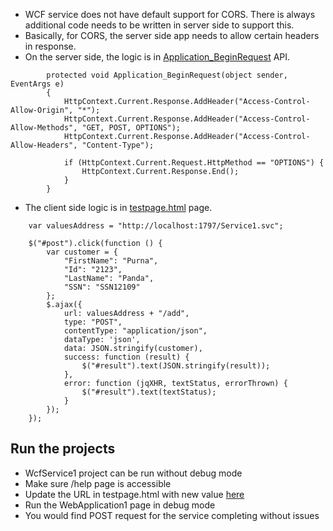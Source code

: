 - WCF service does not have default support for CORS. There is always additional code needs to be written in server side to support this.
- Basically, for CORS, the server side app needs to allow certain headers in response.
- On the server side, the logic is in [Application_BeginRequest](https://github.com/PurnaChandraPanda/CORSinWCFRest/blob/master/src/server/WcfService1/Global.asax.cs#L23) API.

```
        protected void Application_BeginRequest(object sender, EventArgs e)
        {
            HttpContext.Current.Response.AddHeader("Access-Control-Allow-Origin", "*");
            HttpContext.Current.Response.AddHeader("Access-Control-Allow-Methods", "GET, POST, OPTIONS");
            HttpContext.Current.Response.AddHeader("Access-Control-Allow-Headers", "Content-Type");

            if (HttpContext.Current.Request.HttpMethod == "OPTIONS") {
                HttpContext.Current.Response.End();
            }
        }
```

- The client side logic is in [testpage.html](https://github.com/PurnaChandraPanda/CORSinWCFRest/blob/master/src/client/WebApplication1/wwwroot/testpage.html#L18) page.

```
    var valuesAddress = "http://localhost:1797/Service1.svc";

    $("#post").click(function () {
        var customer = {
            "FirstName": "Purna",
            "Id": "2123",
            "LastName": "Panda",
            "SSN": "SSN12109"
        };
        $.ajax({
            url: valuesAddress + "/add",
            type: "POST",
            contentType: "application/json",
            dataType: 'json',
            data: JSON.stringify(customer),
            success: function (result) {
                $("#result").text(JSON.stringify(result));
            },
            error: function (jqXHR, textStatus, errorThrown) {
                $("#result").text(textStatus);
            }
        });
    });
```

## Run the projects
 - WcfService1 project can be run without debug mode
 - Make sure /help page is accessible
 - Update the URL in testpage.html with new value [here](https://github.com/PurnaChandraPanda/CORSinWCFRest/blob/master/src/client/WebApplication1/wwwroot/testpage.html#L16)
 - Run the WebApplication1 page in debug mode
 - You would find POST request for the service completing without issues


